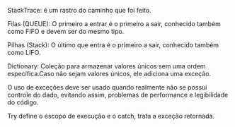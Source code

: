 StackTrace: é um rastro do caminho que foi feito.

Filas (QUEUE): O primeiro a entrar é o primeiro a sair, conhecido também como FIFO e devem ser do mesmo tipo.


Pilhas (Stack): O último que entra é o primeiro a sair, conhecido também como LIFO.

Dictionary: Coleção para armazenar valores únicos sem uma ordem específica.Caso não sejam valores únicos, ele adiciona uma exceção.

O uso de exceções deve ser usado quando realmente não se possui controle do dado, evitando assim, problemas de performance e legibilidade do código.

Try define o escopo de execução e o catch, trata a exceção retornada.
